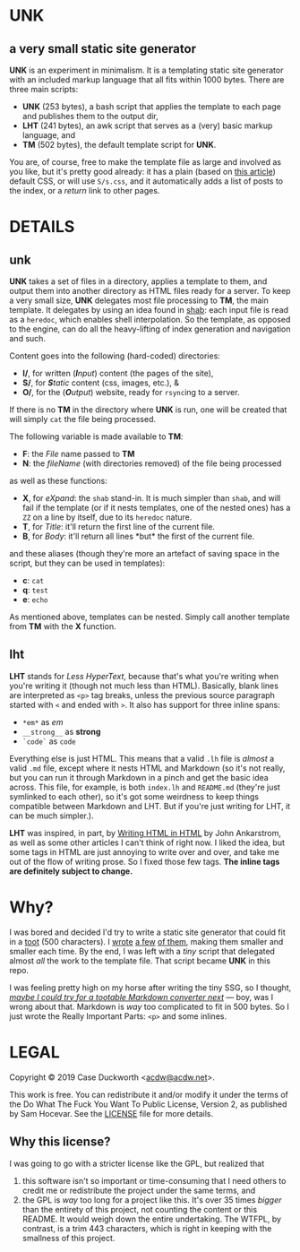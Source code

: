 <h1>UNK</h1>

<h2>a very small static site generator</h2>

__UNK__ is an experiment in minimalism.
It is a templating static site generator
with an included markup language
that all fits within 1000 bytes.
There are three main scripts:

<ul>
    <li><strong>UNK</strong> (253 bytes), a bash script that applies
        the template to each page and publishes them to the output dir,</li>
    <li><strong>LHT</strong> (241 bytes), an awk script that serves as
        a (very) basic markup language, and</li>
    <li><strong>TM</strong> (502 bytes),
        the default template script for <strong>UNK</strong>.</li>
</ul>

You are, of course, free to make the template file as large
and involved as you like, but it's pretty good already: it has a plain
(based on <a href="https://jrl.ninja/etc/1/">this article</a>) default CSS,
or will use `S/s.css`, and it automatically adds a list of posts to
the index, or a *return* link to other pages.

<h1>DETAILS</h1>

<h2>unk</h2>

__UNK__ takes a set of files in a directory, applies a template to them,
and output them into another directory as HTML files ready for a server.
To keep a very small size, __UNK__ delegates most file processing to __TM__,
the main template.  It delegates by using an idea found in
<a href="https://github.com/zimbatm/shab">shab</a>:
each input file is read as a `heredoc`, which enables
shell interpolation.
So the template, as opposed to the engine,
can do all the heavy-lifting of index generation and navigation and such.

Content goes into the following (hard-coded) directories:

<ul>
    <li><strong>I/</strong>,
        for written (<em><strong>I</strong>nput</em>) content
        (the pages of the site),</li>
    <li><strong>S/</strong>, for <em><strong>S</strong>tatic</em> content
        (css, images, etc.), &amp;</li>
    <li><strong>O/</strong>, for the (<em><strong>O</strong>utput</em>)
        website, ready for <code>rsync</code>ing to a server.</li>
</ul>

If there is no __TM__ in the directory where __UNK__ is run,
one will be created that will simply `cat` the file being processed.

The following variable is made available to __TM__:

<ul>
    <li><strong>F</strong>: the <em>File</em> name passed to
        <strong>TM</strong></li>
    <li><strong>N</strong>: the <em>fileName</em>
        (with directories removed) of the file being processed</li>
</ul>

as well as these functions:

<ul>
    <li><strong>X</strong>, for <em>eXpand</em>:
        the <code>shab</code> stand-in.
        It is much simpler than <code>shab</code>,
        and will fail if the template
        (or if it nests templates, one of the nested ones)
        has a <code>ZZ</code> on a line by itself,
        due to its <code>heredoc</code> nature.</li>
    <li><strong>T</strong>, for <em>Title</em>:
        it'll return the first line of the current file.</li>
    <li><strong>B</strong>, for <em>Body</em>:
        it'll return all lines *but* the first of the current file.</li>
</ul>

and these aliases (though they're more an artefact of saving space
in the script, but they can be used in templates):

<ul>
    <li><strong>c</strong>: <code>cat</code></li>
    <li><strong>q</strong>: <code>test</code></li>
    <li><strong>e</strong>: <code>echo</code></li>
</ul>

As mentioned above, templates can be nested.
Simply call another template from __TM__ with the __X__ function.

<h2>lht</h2>

__LHT__ stands for *Less HyperText*,
because that's what you're writing when you're writing it
(though not much less than HTML).
Basically,
blank lines are interpreted as <code>&lt;p&gt;</code> tag breaks,
unless the previous source paragraph started with
<code>&lt;</code> and ended with <code>&gt;</code>.
It also has support for three inline spans:

<ul>
    <li><code>&#42;em&#42;</code>
        as <em>em</em></li>
    <li><code>&#95;&#95;strong&#95;&#95;</code>
        as <strong>strong</strong></li>
    <li><code>&#96;code&#96;</code> as <code>code</code></li>
</ul>

Everything else is just HTML.
This means that a valid `.lh` file is *almost* a valid `.md` file,
except where it nests HTML and Markdown
(so it's not really, but you can run it through Markdown in a pinch
and get the basic idea across.
This file, for example, is both `index.lh` and `README.md`
(they're just symlinked to each other),
so it's got some weirdness to keep things compatible between Markdown and LHT.
But if you're just writing for LHT, it can be much simpler.).

__LHT__ was inspired, in part, by
<a href="http://john.ankarstrom.se/html">Writing HTML in HTML</a>
by John Ankarstrom,
as well as some other articles I can't think of right now.
I liked the idea, but some tags in HTML are just annoying to write
over and over, and take me out of the flow of writing prose.
So I fixed those few tags.
__The inline tags are definitely subject to change.__

<h1>Why?</h1>

I was bored and decided I'd try to write a static site generator
that could fit in a
<a href="https://writing.exchange/web/statuses/102333562361891512">toot</a>
(500 characters).
I
<a href="https://writing.exchange/web/statuses/102334522981990897">wrote</a>
<a href="https://writing.exchange/web/statuses/102334522981990897">a few</a>
<a href="https://writing.exchange/web/statuses/102339851501562648">of them</a>,
making them smaller and smaller each time.
By the end, I was left with a *tiny* script
that delegated almost *all* the work to the template file.
That script became __UNK__ in this repo.

I was feeling pretty high on my horse after writing the tiny SSG,
so I thought,
<em><a href="https://writing.exchange/@acdw/102339290120562386">maybe
I could try for a tootable Markdown converter next</a></em> &mdash;
boy, was I wrong about that.
Markdown is *way* too complicated to fit in 500 bytes.
So I just wrote the Really Important Parts: <code>&lt;p&gt;</code>
and some inlines.

<h1>LEGAL</h1>

Copyright &copy; 2019 Case Duckworth
&lt;<a href="mailto:acdw@acdw.net">acdw@acdw.net</a>&gt;.

This work is free.
You can redistribute it and/or modify it under the terms of
the Do What The Fuck You Want To Public License, Version 2,
as published by Sam Hocevar.
See the <a href="https://git.sr.ht/~acdw/unk/tree/master/LICENSE">LICENSE</a>
file for more details.

<h2>Why this license?</h2>

I was going to go with a stricter license like the GPL,
but realized that

<ol>
    <li>this software isn't so important or time-consuming that I need
        others to credit me or redistribute the project under the same terms,
        and</li>
    <li>the GPL is <em>way</em> too long for a project like this.
        It's over 35 times <em>bigger</em> than the entirety of this project,
        not counting the content or this README.
        It would weigh down the entire undertaking.
        The WTFPL, by contrast, is a trim 443 characters,
        which is right in keeping with the smallness of this project.</li>
</ol>
